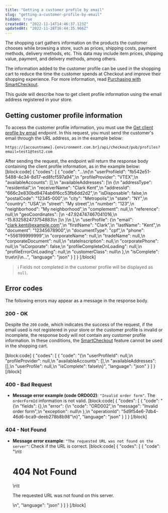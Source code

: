 ```yaml
---
title: "Getting a customer profile by email"
slug: "getting-a-customer-profile-by-email"
hidden: true
createdAt: "2022-11-14T14:46:37.123Z"
updatedAt: "2022-11-28T16:44:35.966Z"
---
```


The shopping cart gathers information on the products the customer chooses while browsing a store, such as prices, shipping costs, payment methods, delivery methods, etc. This data may include item prices, shipping value, payment, and delivery methods, among others.

The information added to the customer profile can be used in the shopping cart to reduce the time the customer spends at Checkout and improve their shopping experience. For more information, read [Purchasing with SmartCheckout](https://help.vtex.com/en/tutorial/smartcheckout-customer-information-automatic-fill-in--2Nuu3xAFzdhIzJIldAdtan#purchasing-with-smartcheckout).

This guide will describe how to get client profile information using the email address registered in your store.

## Getting customer profile information

To access the customer profile information, you must use the [Get client profile by email](https://developers.vtex.com/vtex-rest-api/reference/getclientprofilebyemail) endpoint. In this request, you must send the customer's email through the URL address, as in the example below:

`https://{accountname}.{environment.com.br}/api/checkout/pub/profiles?email=test1@test2.com`

After sending the request, the endpoint will return the response body containing the client profile information, as in the example below: [block:code]
{ "codes": [
    { "code": "...\n{\n  \"userProfileId\": \"fb542e51-5488-4c34-8d17-ed8fcf597a94\",\n  \"profileProvider\": \"VTEX\",\n  \"availableAccounts\": [],\n  \"availableAddresses\": [\n    {\n      \"addressType\": \"residential\",\n      \"receiverName\": \"Clark Kent\",\n      \"addressId\": \"666c2e830bd9474ab6f6cc53fb6dd2d2\",\n      \"isDisposable\": false,\n      \"postalCode\": \"12345-000\",\n      \"city\": \"Metropolis\",\n      \"state\": \"NY\",\n      \"country\": \"USA\",\n      \"street\": \"My street\",\n      \"number\": \"123\",\n      \"neighborhood\": \"My neighborhood\",\n      \"complement\": null,\n      \"reference\": null,\n      \"geoCoordinates\": [\n        -47.924747467041016,\n        -15.832582473754883\n      ]\n    }\n  ],\n  \"userProfile\": {\n    \"email\": \"clark.kent@example.com\",\n    \"firstName\": \"Clark\",\n    \"lastName\": \"Kent\",\n    \"document\": \"12345678900\",\n    \"documentType\": \"cpf\",\n    \"phone\": \"+556199999999\",\n    \"corporateName\": null,\n    \"tradeName\": null,\n    \"corporateDocument\": null,\n    \"stateInscription\": null,\n    \"corporatePhone\": null,\n    \"isCorporate\": false,\n    \"profileCompleteOnLoading\": null,\n    \"profileErrorOnLoading\": null,\n    \"customerClass\": null\n  },\n  \"isComplete\": true\n}\n...", "language": "json" } ] } [/block]

> ℹ️️ Fields not completed in the customer profile will be displayed as `null`.

## Error codes

The following errors may appear as a message in the response body.

### 200 - OK

Despite the `200` code, which indicates the success of the request, if the email used is not registered in your store or the customer profile is invalid or incomplete, the response body will not contain any customer profile information. In these conditions, the [SmartCheckout](https://help.vtex.com/en/tutorial/smartcheckout-customer-information-automatic-fill-in--2Nuu3xAFzdhIzJIldAdtan) feature cannot be used in the shopping cart.

[block:code]
{ "codes": [
    { "code": "{\n    \"userProfileId\": null,\n    \"profileProvider\": null,\n    \"availableAccounts\": [],\n    \"availableAddresses\": [],\n    \"userProfile\": null,\n    \"isComplete\": false\n}", "language": "json" } ] } [/block]

### 400 - Bad Request

- **Message error example (code ORD002)**: `"Invalid order form"`. The `orderFormId` information is not valid. [block:code]
{ "codes": [
  { "code": "{\n    \"fields\": {},\n    \"error\": {\n        \"code\": \"ORD002\",\n        \"message\": \"Invalid order form\",\n        \"exception\": null\n    },\n    \"operationId\": \"5d9f54e6-7db4-46d6-bca9-deeb278b8b98\"\n}", "language": "json" } ] } [/block]

### 404 - Not Found

- **Message error example**: `"The requested URL was not found on the server"`: Check if the URL is correct. [block:code]
{
"codes": [
  {
    "code": "<body>\n\t<h1>404 Not Found</h1>\n\t<p>The requested URL was not found on this server.</p>\n</body>",
    "language": "json"
  }
] } [/block]